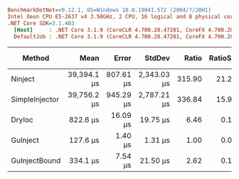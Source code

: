 ``` ini

BenchmarkDotNet=v0.12.1, OS=Windows 10.0.19041.572 (2004/?/20H1)
Intel Xeon CPU E5-2637 v4 3.50GHz, 2 CPU, 16 logical and 8 physical cores
.NET Core SDK=3.1.403
  [Host]     : .NET Core 3.1.9 (CoreCLR 4.700.20.47201, CoreFX 4.700.20.47203), X64 RyuJIT
  DefaultJob : .NET Core 3.1.9 (CoreCLR 4.700.20.47201, CoreFX 4.700.20.47203), X64 RyuJIT


```
|         Method |        Mean |     Error |      StdDev |  Ratio | RatioSD |    Gen 0 |   Gen 1 | Gen 2 |  Allocated |
|--------------- |------------:|----------:|------------:|-------:|--------:|---------:|--------:|------:|-----------:|
|        Ninject | 39,394.1 μs | 807.61 μs | 2,343.03 μs | 315.90 |   21.22 | 230.7692 | 76.9231 |     - | 2112.81 KB |
| SimpleInjector | 39,756.2 μs | 945.29 μs | 2,787.21 μs | 336.84 |   15.95 | 153.8462 | 76.9231 |     - | 1404.48 KB |
|         DryIoc |    822.6 μs |  16.09 μs |    19.75 μs |   6.46 |    0.17 |  90.8203 | 21.4844 |     - |  696.24 KB |
|       GuInject |    127.6 μs |   1.40 μs |     1.31 μs |   1.00 |    0.00 |  12.9395 |  1.7090 |     - |   99.34 KB |
|  GuInjectBound |    334.1 μs |   7.54 μs |    21.50 μs |   2.62 |    0.19 |  36.6211 | 10.7422 |     - |  282.66 KB |
